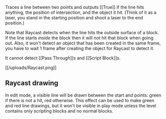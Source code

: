 Traces a line between two points and outputs [[True]] if the line hits anything, the position of intersection, and the object it hit. (Think of it as a laser, you stand in the starting position and shoot a laser to the end position.)

Note that Raycast detects when the line hits the outside surface of a block. If the line starts *inside* the block then it will not hit that block when going out. Also, it won't  detect an object that has been created in the same frame, you have to wait 1 frame after creating the object for Raycast to detect it.

It cannot detect [[Pass Through]]s and [[Script Block]]s.

[[/uploads/Raycast.png]]

## Raycast drawing

In edit mode, a visible line will be drawn between the start and points: green if there is not a hit, red otherwise. This effect can be used to make green and red line drawings, but it won't be visible in play mode unless the level contains only scripting blocks and no normal blocks.